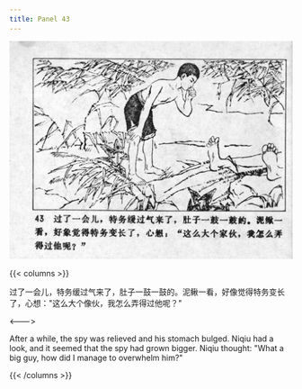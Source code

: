 ```yaml
---
title: Panel 43
---
```


![niqiu page](./../../../images/niqiu/seifert0397_nqkg_0047_043.jpg)

{{< columns >}}

过了一会儿，特务缓过气来了，肚子一鼓一鼓的。泥鳅一看，好像觉得特务变长了，心想："这么大个像伙，我怎么弄得过他呢？"

<--->

After a while, the spy was relieved and his stomach bulged. Niqiu had a look, and it seemed that the spy had grown bigger. Niqiu thought: "What a big guy, how did I manage to overwhelm him?"

{{< /columns >}}